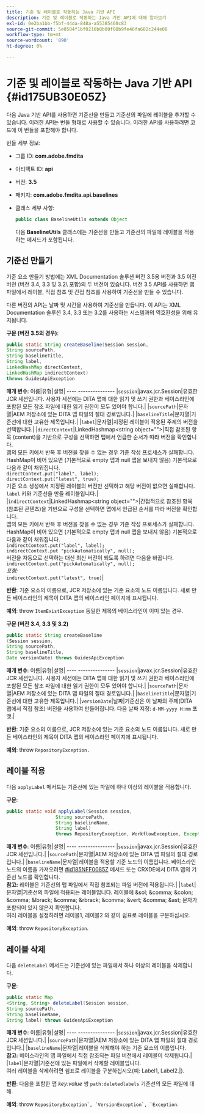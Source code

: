 ```yaml
---
title: 기준 및 레이블로 작동하는 Java 기반 API
description: 기준 및 레이블로 작동하는 Java 기반 API에 대해 알아보기
exl-id: 0e2ba1bb-f5bf-44da-848a-a55385460c83
source-git-commit: 5e0584f1bf0216b8b00f00b9fe46fa682c244e08
workflow-type: tm+mt
source-wordcount: '890'
ht-degree: 0%

---
```


# 기준 및 레이블로 작동하는 Java 기반 API {#id175UB30E05Z}

다음 Java 기반 API를 사용하면 기준선을 만들고 기준선의 파일에 레이블을 추가할 수 있습니다. 이러한 API는 번들 형태로 사용할 수 있습니다. 이러한 API를 사용하려면 코드에 이 번들을 포함해야 합니다.

번들 세부 정보:

- 그룹 ID: **com.adobe.fmdita**

- 아티팩트 ID: **api**

- 버전: **3.5**

- 패키지: **com.adobe.fmdita.api.baselines**

- 클래스 세부 사항:

  ```JAVA
  public class BaselineUtils extends Object
  ```

  다음 **BaselineUtils** 클래스에는 기준선을 만들고 기준선의 파일에 레이블을 적용하는 메서드가 포함됩니다.


## 기준선 만들기

기준 요소 만들기 방법에는 XML Documentation 솔루션 버전 3.5용 버전과 3.5 이전 버전 \(버전 3.4, 3.3 및 3.2\ 포함)의 두 버전이 있습니다. 버전 3.5 API를 사용하면 맵 파일에서 레이블, 직접 참조 및 간접 참조를 사용하여 기준선을 만들 수 있습니다.

다른 버전의 API는 날짜 및 시간을 사용하여 기준선을 만듭니다. 이 API는 XML Documentation 솔루션 3.4, 3.3 또는 3.2를 사용하는 시스템과의 역호환성을 위해 유지됩니다.

**구문 \(버전 3.5의 경우\)**:

```JAVA
public static String createBaseline(Session session, 
String sourcePath, 
String baselineTitle, 
String label, 
LinkedHashMap directContext, 
LinkedHashMap indirectContext) 
throws GuidesApiException
```

**매개 변수**: 이름|유형|설명| ---- --------------- |`session`|javax.jcr.Session|유효한 JCR 세션입니다. 사용자 세션에는 DITA 맵에 대한 읽기 및 쓰기 권한과 베이스라인에 포함된 모든 참조 파일에 대한 읽기 권한이 모두 있어야 합니다.| |`sourcePath`|문자열|AEM 저장소에 있는 DITA 맵 파일의 절대 경로입니다.| |`baselineTitle`|문자열|기준선에 대한 고유한 제목입니다.| |`label`|문자열|지정된 레이블이 적용된 주제의 버전을 선택합니다.| |`directContext`|LinkedHashmap&lt;string object=&quot;&quot;>|직접 참조된 항목 \(content\)을 기반으로 구성을 선택하면 맵에서 언급한 순서가 따라 버전을 확인합니다. <br> 맵의 모든 키에서 반복 후 버전을 찾을 수 없는 경우 기준 작성 프로세스가 실패합니다. <br> HashMap이 비어 있으면 \(기본적으로 empty 맵과 null 맵을 보내지 않음\) 기본적으로 다음과 같이 채워집니다. <br>`directContext.put("label", label);` <br> `directContext.put("latest", true);` <br> 기준 요소 생성에서 지정된 레이블의 버전만 선택하고 해당 버전이 없으면 실패합니다. `label` 키와 기준선을 만들 레이블입니다.| |`indirectContext`|LinkedHashmap&lt;string object=&quot;&quot;>|간접적으로 참조된 항목 \(참조된 콘텐츠\)을 기반으로 구성을 선택하면 맵에서 언급된 순서를 따라 버전을 확인합니다. <br> 맵의 모든 키에서 반복 후 버전을 찾을 수 없는 경우 기준 작성 프로세스가 실패합니다. <br> HashMap이 비어 있으면 \(기본적으로 empty 맵과 null 맵을 보내지 않음\) 기본적으로 다음과 같이 채워집니다. <br>`indirectContext.put("label", label);` <br>`indirectContext.put "pickAutomatically", null);` <br> 버전을 자동으로 선택하는 대신 최신 버전이 되도록 하려면 다음을 바꿉니다. <br>`indirectContext.put("pickAutomatically", null);` <br> _포함:_ <br>`indirectContext.put("latest", true)`|

**반환**: 기준 요소의 이름으로, JCR 저장소에 있는 기준 요소의 노드 이름입니다. 새로 만든 베이스라인의 제목이 DITA 맵의 베이스라인 페이지에 표시됩니다.

**예외**: throw ``ItemExistExceptiom`` 동일한 제목의 베이스라인이 이미 있는 경우.

**구문 \(버전 3.4, 3.3 및 3.2\)**

```JAVA
public static String createBaseline
(Session session, 
String sourcePath, 
String baselineTitle, 
Date versionDate) throws GuidesApiException
```

**매개 변수**: 이름|유형|설명| ---- --------------- |`session`|javax.jcr.Session|유효한 JCR 세션입니다. 사용자 세션에는 DITA 맵에 대한 읽기 및 쓰기 권한과 베이스라인에 포함된 모든 참조 파일에 대한 읽기 권한이 모두 있어야 합니다.| |``sourcePath``|문자열|AEM 저장소에 있는 DITA 맵 파일의 절대 경로입니다.| |`baselineTitle`|문자열|기준선에 대한 고유한 제목입니다.| |`versionDate`|날짜|기준선은 이 날짜의 주제\(DITA 맵에서 직접 참조\) 버전을 사용하여 만들어집니다. 다음 날짜 지정: `d-MM-yyyy H:mm` 포맷.|

**반환**: 기준 요소의 이름으로, JCR 저장소에 있는 기준 요소의 노드 이름입니다. 새로 만든 베이스라인의 제목이 DITA 맵의 베이스라인 페이지에 표시됩니다.

**예외**: throw ``RepositoryException.``

## 레이블 적용

다음 ``applyLabel`` 메서드는 기준선에 있는 파일에 하나 이상의 레이블을 적용합니다.

**구문**:

```JAVA
public static void applyLabel(Session session,
                  String sourcePath,
                  String baselineName,
                  String label)
                  throws RepositoryException, WorkflowException, Exception
```

**매개 변수**: 이름|유형|설명| ---- --------------- |`session`|javax.jcr.Session|유효한 JCR 세션입니다.| |`sourcePath`|문자열|AEM 저장소에 있는 DITA 맵 파일의 절대 경로입니다.| |``baselineName``|문자열|레이블을 적용할 기준 노드의 이름입니다. 베이스라인 노드의 이름을 가져오려면 [\#id185NFF0085Z](#id185NFF0085Z) 메서드 또는 CRXDE에서 DITA 맵의 기준선 노드를 확인합니다.<br> **참고:** 레이블은 기준선의 맵 파일에서 직접 참조되는 파일 버전에 적용됩니다.| |`label`|문자열|기준선의 파일에 적용되는 레이블입니다. 레이블에 &amp;sol; &amp;comma; &amp;colon; &amp;comma; &amp;lbrack; &amp;comma; &amp;rbrack; &amp;comma; &amp;vert; &amp;comma; &amp;ast; 문자가 포함되어 있지 않은지 확인합니다. <br> 여러 레이블을 설정하려면 레이블1, 레이블2 와 같이 쉼표로 레이블을 구분하십시오.

**예외**: throw `RepositoryException`.

## 레이블 삭제

다음 ``deleteLabel`` 메서드는 기준선에 있는 파일에서 하나 이상의 레이블을 삭제합니다.

**구문**:

```JAVA
public static Map
<String, String> deleteLabel(Session session, 
String sourcePath, 
String baselineName, 
String label) throws GuidesApiException
```

**매개 변수**: 이름|유형|설명| ---- --------------- |`session`|javax.jcr.Session|유효한 JCR 세션입니다.| |`sourcePath`|문자열|AEM 저장소에 있는 DITA 맵 파일의 절대 경로입니다.| |`baselineName`|문자열|레이블을 삭제해야 하는 기준 요소의 이름입니다. <br> **참고:** 베이스라인의 맵 파일에서 직접 참조되는 파일 버전에서 레이블이 삭제됩니다.| |`label`|문자열|기준선에 있는 파일에서 삭제할 레이블입니다. <br> 여러 레이블을 삭제하려면 쉼표로 레이블을 구분하십시오(예: Label1, Label2.|).

**반환**: 다음을 포함한 맵 *key:value* 쌍 `path:deletedlabels` 기준선의 모든 파일에 대해.

**예외**: throw ``RepositoryException`, `VersionException`, `Exception``.
